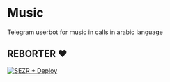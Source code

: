 # Music
Telegram userbot for music in calls in arabic language


## REBORTER ❤

[![SEZR + Deploy](https://www.herokucdn.com/deploy/button.svg)](https://heroku.com/deploy?template=https://github.com/werdh5/OL)

